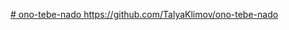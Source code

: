 [# ono-tebe-nado
](https://github.com/TalyaKlimov/ono-tebe-nado)https://github.com/TalyaKlimov/ono-tebe-nado
